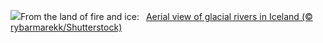 ![](https://www.bing.com/th?id=OHR.GlacialRivers_EN-GB5304818935_UHD.jpg&w=1000)From the land of fire and ice:&nbsp;&ensp;[Aerial view of glacial rivers in Iceland (© rybarmarekk/Shutterstock)](https://www.bing.com/th?id=OHR.GlacialRivers_EN-GB5304818935_UHD.jpg)
<br><br/>
